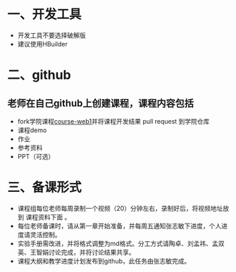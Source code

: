 # 一、开发工具
* 开发工具不要选择破解版
* 建议使用HBuilder
# 二、github
## 老师在自己github上创建课程，课程内容包括
* fork学院课程[course-web1](https://github.com/edu2act/)并将课程开发结果 pull request 到学院仓库
* 课程demo
* 作业
* 参考资料
* PPT（可选）

# 三、备课形式
* 课程组每位老师每周录制一个视频（20）分钟左右，录制好后，将视频地址放到 课程资料下面
。
* 每位老师备课时，请从第一章开始准备，并每周五通知张志敏下进度，个人进度请灵活控制。
* 实验手册需改进，并将格式调整为md格式。分工方式请陶卓、刘孟祎、孟双英、王智娟讨论完成，并将讨论结果共享。
* 课程大纲和教学进度计划发布到github，此任务由张志敏完成。

